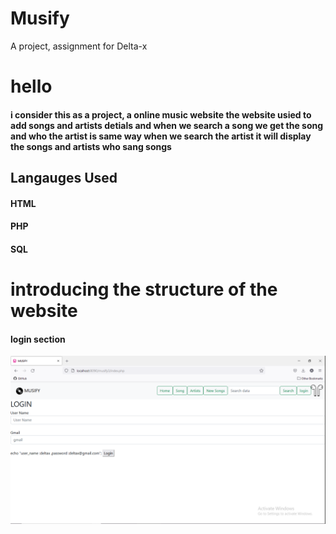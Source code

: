 # Musify
A project,  assignment for Delta-x
 
 <h1>hello</h1>
 <h4>i consider this as a project, a online music website 
 the website usied to add songs and artists detials and when we search a song  we get the song and who the artist is same way when we 
 search the artist it will display the songs and artists who sang songs </h4>
 
 
 <h2>Langauges Used</h2>
 <h4>HTML</h4>
 <h4>PHP</h4>
 <h4>SQL</h4>
 
 <h1> introducing the structure of the website</h1>

 <h4>login section</h4>
 
 
 <p align="center">
  <img src="./screenshots/1.png" width="800" title="hover text">
</p>
